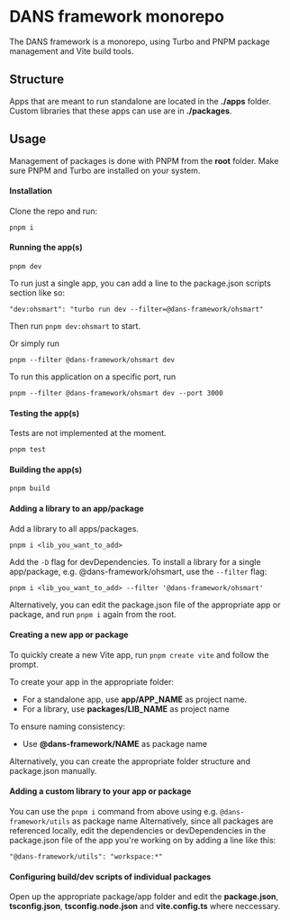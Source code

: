 # DANS framework monorepo
The DANS framework is a monorepo, using Turbo and PNPM package management and Vite build tools.

## Structure
Apps that are meant to run standalone are located in the **./apps** folder. Custom libraries that these apps can use are in **./packages**.

## Usage
Management of packages is done with PNPM from the **root** folder. Make sure PNPM and Turbo are installed on your system.

#### Installation
Clone the repo and run:

    pnpm i

#### Running the app(s)
    pnpm dev

To run just a single app, you can add a line to the package.json scripts section like so:

    "dev:ohsmart": "turbo run dev --filter=@dans-framework/ohsmart"

Then run `pnpm dev:ohsmart` to start.

Or simply run

    pnpm --filter @dans-framework/ohsmart dev

To run this application on a specific port, run

    pnpm --filter @dans-framework/ohsmart dev --port 3000

#### Testing the app(s)
Tests are not implemented at the moment.

    pnpm test

#### Building the app(s)

    pnpm build

#### Adding a library to an app/package
Add a library to all apps/packages. 

    pnpm i <lib_you_want_to_add>

Add the `-D` flag for devDependencies.
To install a library for a single app/package, e.g. @dans-framework/ohsmart, use the `--filter` flag:

    pnpm i <lib_you_want_to_add> --filter '@dans-framework/ohsmart'
Alternatively, you can edit the package.json file of the appropriate app or package, and run `pnpm i` again from the root.

#### Creating a new app or package
To quickly create a new Vite app, run `pnpm create vite` and follow the prompt.

To create your app in the appropriate folder:
 - For a standalone app, use **app/APP_NAME** as project name. 
 - For a library, use **packages/LIB_NAME** as project name

 To ensure naming consistency:
 - Use **@dans-framework/NAME** as package name

Alternatively, you can create the appropriate folder structure and package.json manually.

#### Adding a custom library to your app or package
You can use the `pnpm i` command from above using e.g. `@dans-framework/utils` as package name
Alternatively, since all packages are referenced locally, edit the dependencies or devDependencies in the package.json file of the app you're working on by adding a line like this:

    "@dans-framework/utils": "workspace:*"

#### Configuring build/dev scripts of individual packages
Open up the appropriate package/app folder and edit the **package.json**, **tsconfig.json**,  **tsconfig.node.json** and **vite.config.ts** where neccessary.
